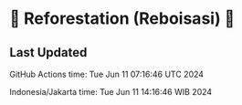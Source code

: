 
# 🌳 Reforestation (Reboisasi) 🌲

## Last Updated

GitHub Actions time: Tue Jun 11 07:16:46 UTC 2024

Indonesia/Jakarta time: Tue Jun 11 14:16:46 WIB 2024

